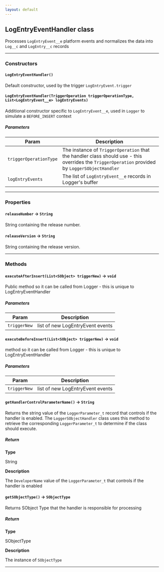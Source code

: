```yaml
---
layout: default
---
```


## LogEntryEventHandler class

Processes `LogEntryEvent__e` platform events and normalizes the data into `Log__c` and `LogEntry__c` records

---

### Constructors

#### `LogEntryEventHandler()`

Default constructor, used by the trigger `LogEntryEvent.trigger`

#### `LogEntryEventHandler(TriggerOperation triggerOperationType, List<LogEntryEvent__e> logEntryEvents)`

Additional constructor specific to `LogEntryEvent__e`, used in `Logger` to simulate a `BEFORE_INSERT` context

##### Parameters

| Param                  | Description                                                                                                                                     |
| ---------------------- | ----------------------------------------------------------------------------------------------------------------------------------------------- |
| `triggerOperationType` | The instance of `TriggerOperation` that the handler class should use - this overrides the `TriggerOperation` provided by `LoggerSObjectHandler` |
| `logEntryEvents`       | The list of `LogEntryEvent__e` records in Logger&apos;s buffer                                                                                  |

---

### Properties

#### `releaseNumber` → `String`

String containing the release number.

#### `releaseVersion` → `String`

String containing the release version.

---

### Methods

#### `executeAfterInsert(List<SObject> triggerNew)` → `void`

Public method so it can be called from Logger - this is unique to LogEntryEventHandler

##### Parameters

| Param        | Description                      |
| ------------ | -------------------------------- |
| `triggerNew` | list of new LogEntryEvent events |

#### `executeBeforeInsert(List<SObject> triggerNew)` → `void`

method so it can be called from Logger - this is unique to LogEntryEventHandler

##### Parameters

| Param        | Description                      |
| ------------ | -------------------------------- |
| `triggerNew` | list of new LogEntryEvent events |

#### `getHandlerControlParameterName()` → `String`

Returns the string value of the `LoggerParameter_t` record that controls if the handler is enabled. The `LoggerSObjectHandler` class uses this method to retrieve the corresponding `LoggerParameter_t` to determine if the class should execute.

##### Return

**Type**

String

**Description**

The `DeveloperName` value of the `LoggerParameter_t` that controls if the handler is enabled

#### `getSObjectType()` → `SObjectType`

Returns SObject Type that the handler is responsible for processing

##### Return

**Type**

SObjectType

**Description**

The instance of `SObjectType`

---
